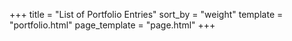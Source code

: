 +++
title = "List of Portfolio Entries"
sort_by = "weight"
template = "portfolio.html"
page_template = "page.html"
+++